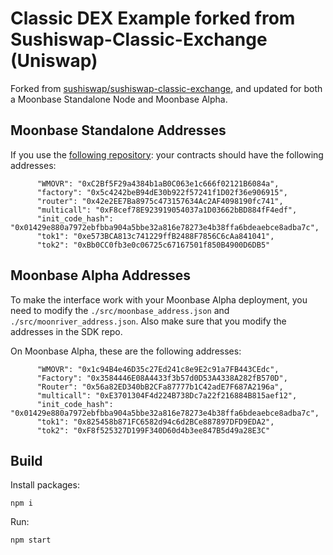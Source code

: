 # Classic DEX Example forked from Sushiswap-Classic-Exchange (Uniswap)

Forked from [sushiswap/sushiswap-classic-exchange](https://github.com/sushiswap/sushiswap-classic-exchange), and updated for both a Moonbase Standalone Node and Moonbase Alpha.

## Moonbase Standalone Addresses

If you use the [following repository](https://github.com/albertov19/uniswap-contracts-moonbeam): your contracts should have the following addresses:

```
      "WMOVR": "0xC2Bf5F29a4384b1aB0C063e1c666f02121B6084a",
      "factory": "0x5c4242beB94dE30b922f57241f1D02f36e906915",
      "router": "0x42e2EE7Ba8975c473157634Ac2AF4098190fc741",
      "multicall": "0xF8cef78E923919054037a1D03662bBD884fF4edf",
      "init_code_hash": "0x01429e880a7972ebfbba904a5bbe32a816e78273e4b38ffa6bdeaebce8adba7c",
      "tok1": "0xe573BCA813c741229ffB2488F7856C6cAa841041",
      "tok2": "0xBb0CC0fb3e0c06725c67167501f850B4900D6DB5"
```

## Moonbase Alpha Addresses

To make the interface work with your Moonbase Alpha deployment, you need to modify the `./src/moonbase_address.json` and `./src/moonriver_address.json`. Also make sure that you modify the addresses in the SDK repo.

On Moonbase Alpha, these are the following addresses:

```
      "WMOVR": "0x1c94B4e46D35c27Ed241c8e9E2c91a7FB443CEdc",
      "Factory": "0x3584446E08A4433f3b57d0D53A4338A282fB570D",
      "Router": "0x56a82ED340bB2CFa87777b1C42adE7F687A2196a",
      "multicall": "0xE3701304F4d224B738Dc7a22f216884B815aef12",
      "init_code_hash": "0x01429e880a7972ebfbba904a5bbe32a816e78273e4b38ffa6bdeaebce8adba7c",
      "tok1": "0x825458b871FC6582d94c6d2BCe887897DFD9EDA2",
      "tok2": "0xF8f525327D199F340D60d4b3ee847B5d49a28E3C"
```

## Build

Install packages:

```
npm i
```

Run:

```
npm start
```
